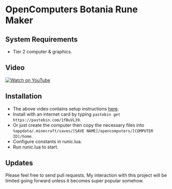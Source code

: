 OpenComputers Botania Rune Maker
=================================

## System Requirements ##
- Tier 2 computer & graphics.

## Video ##
[![Watch on YouTube](https://img.youtube.com/vi/U3wnCnLW-Ww/0.jpg)](https://youtu.be/U3wnCnLW-Ww?t=10m40s)

## Installation ##
- The above video contains setup instructions [here](https://youtu.be/U3wnCnLW-Ww?t=10m40s).
- Install with an internet card by typing `pastebin get https://pastebin.com/1fBuVL39`.
- Or just create the computer then copy the necessary files into `%appdata/.minecraft/saves/[SAVE NAME]/opencomputers/[COMPUTER ID]/home`.
- Configure constants in runic.lua.
- Run runic.lua to start.

## Updates ##
Please feel free to send pull requests. My interaction with this project will be limited going forward unless it becomes super popular somehow.